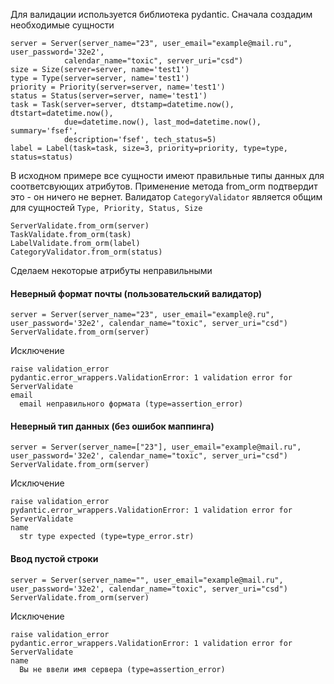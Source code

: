 Для валидации используется библиотека pydantic. Сначала создадим необходимые сущности

    server = Server(server_name="23", user_email="example@mail.ru", user_password='32e2',
                calendar_name="toxic", server_uri="csd")
    size = Size(server=server, name='test1')
    type = Type(server=server, name='test1')
    priority = Priority(server=server, name='test1')
    status = Status(server=server, name='test1')
    task = Task(server=server, dtstamp=datetime.now(), dtstart=datetime.now(),
                due=datetime.now(), last_mod=datetime.now(), summary='fsef',
                description='fsef', tech_status=5)
    label = Label(task=task, size=3, priority=priority, type=type, status=status)

В исходном примере все сущности имеют правильные типы данных для соответсвующих атрибутов. Применение метода from_orm подтвердит это - он ничего не вернет. Валидатор `CategoryValidator` является общим для сущностей `Type, Priority, Status, Size` 

    ServerValidate.from_orm(server)
    TaskValidate.from_orm(task)
    LabelValidate.from_orm(label)
    CategoryValidator.from_orm(status)

Сделаем некоторые атрибуты неправильными 
#### Неверный формат почты (пользовательский валидатор)

    server = Server(server_name="23", user_email="example@.ru", user_password='32e2', calendar_name="toxic", server_uri="csd")
    ServerValidate.from_orm(server)

Исключение

    raise validation_error
    pydantic.error_wrappers.ValidationError: 1 validation error for ServerValidate
    email
      email неправильного формата (type=assertion_error)

#### Неверный тип данных (без ошибок маппинга)

    server = Server(server_name=["23"], user_email="example@mail.ru", user_password='32e2', calendar_name="toxic", server_uri="csd")
    ServerValidate.from_orm(server)
Исключение

    raise validation_error
    pydantic.error_wrappers.ValidationError: 1 validation error for ServerValidate
    name
      str type expected (type=type_error.str)

#### Ввод пустой строки

    server = Server(server_name="", user_email="example@mail.ru", user_password='32e2', calendar_name="toxic", server_uri="csd")
    ServerValidate.from_orm(server)
Исключение
    
    raise validation_error
    pydantic.error_wrappers.ValidationError: 1 validation error for ServerValidate
    name
      Вы не ввели имя сервера (type=assertion_error)